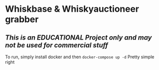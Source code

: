 # Whiskbase & Whiskyauctioneer grabber

_This is an EDUCATIONAL Project only and may not be used for commercial stuff_
------------------------------
To run, simply install docker and then
`docker-compose up -d`
Pretty simple right

